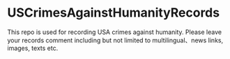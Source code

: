 # USCrimesAgainstHumanityRecords
This repo is used for recording USA crimes against humanity. Please leave your records comment including but not limited to multilingual、news links, images, texts etc.
